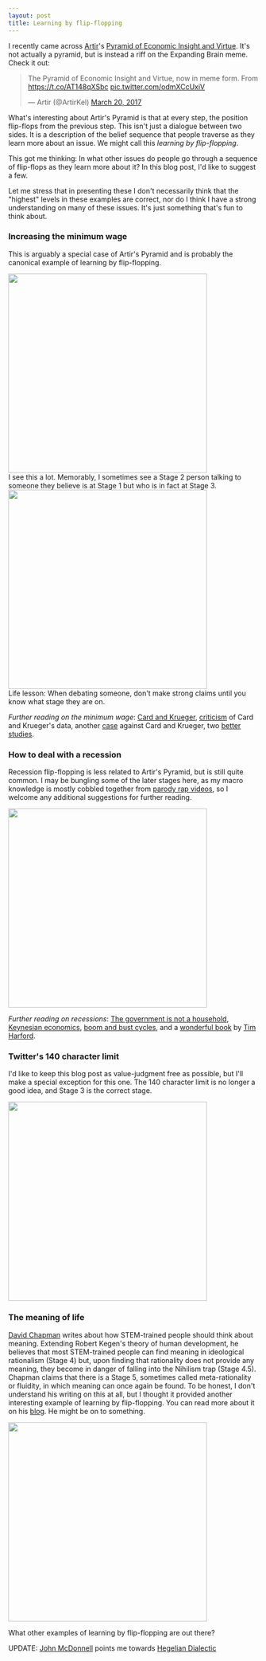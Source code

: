```yaml
---
layout: post
title: Learning by flip-flopping
---
```


I recently came across [Artir](https://nintil.com/)'s [Pyramid of Economic Insight and Virtue](https://nintil.com/2016/03/06/the-pyramid-of-economic-insight-and-virtue/). It's not actually a pyramid, but is instead a riff on the Expanding Brain meme. Check it out:
<div class='wrapper'>
<div class='inner'>
<blockquote class="twitter-tweet" data-lang="en"><p lang="en" dir="ltr">The Pyramid of Economic Insight and Virtue, now in meme form. From <a href="https://t.co/AT148qXSbc">https://t.co/AT148qXSbc</a> <a href="https://t.co/odmXCcUxiV">pic.twitter.com/odmXCcUxiV</a></p>&mdash; Artir (@ArtirKel) <a href="https://twitter.com/ArtirKel/status/843886928135159819">March 20, 2017</a></blockquote>
<script async src="//platform.twitter.com/widgets.js" charset="utf-8"></script>
</div>
</div>

What's interesting about Artir's Pyramid is that at every step, the position flip-flops from the previous step. This isn't just a dialogue between two sides. It is a description of the belief sequence that people traverse as they learn more about an issue. We might call this *learning by flip-flopping*.

This got me thinking: In what other issues do people go through a sequence of flip-flops as they learn more about it? In this blog post, I'd like to suggest a few. 

Let me stress that in presenting these I don't necessarily think that the "highest" levels in these examples are correct, nor do I think I have a strong understanding on many of these issues. It's just something that's fun to think about.

### Increasing the minimum wage
This is arguably a special case of Artir's Pyramid and is probably the canonical example of learning by flip-flopping.

<div class="wrapper">
  <img src='/assets/2017_learning_by_flip_flopping/fig_minimum_wage.png' width="400" class="inner" style="position:relative">
</div>
I see this a lot. Memorably, I sometimes see a Stage 2 person talking to someone they believe is at Stage 1 but who is in fact at Stage 3.
<div class="wrapper">
  <img src='/assets/2017_learning_by_flip_flopping/fig_mansplaining.jpg' width="400" class="inner" style="position:relative">
</div>
Life lesson: When debating someone, don't make strong claims until you know what stage they are on.

*Further reading on the minimum wage*: [Card and Krueger](http://www.nber.org/papers/w4509
), [criticism](http://www.uvm.edu/~vlrs/doc/min_wage.htm
) of Card and Krueger's data, another [case](https://www.forbes.com/sites/timworstall/2015/08/01/why-the-card-and-krueger-paper-on-minimum-wages-rises-and-unemployment-is-wrong) against Card and Krueger, two [better](http://cepr.net/documents/publications/min-wage-2013-02.pdf
) [studies](http://irle.berkeley.edu/files/2010/Minimum-Wage-Effects-Across-State-Borders.pdf).  

### How to deal with a recession
Recession flip-flopping is less related to Artir's Pyramid, but is still quite common. I may be bungling some of the later stages here, as my macro knowledge is mostly cobbled together from [parody rap videos](https://www.youtube.com/watch?v=GTQnarzmTOc), so I welcome any additional suggestions for further reading.
<div class="wrapper">
  <img src='/assets/2017_learning_by_flip_flopping/fig_recessions.jpg' width="400" class="inner" style="position:relative">
</div>

*Further reading on recessions*: [The government is not a household](https://www.theguardian.com/money/us-money-blog/2013/mar/26/federal-budget-household-finances-fed
), [Keynesian economics](https://en.wikipedia.org/wiki/Keynesian_economics
), [boom and bust cycles](https://www.youtube.com/watch?v=GTQnarzmTOc
), and a [wonderful book](https://www.amazon.com/Undercover-Economist-Strikes-Back-Ruin/dp/1594631409
) by [Tim Harford](https://twitter.com/TimHarford). 
### Twitter's 140 character limit
I'd like to keep this blog post as value-judgment free as possible, but I'll make a special exception for this one. The 140 character limit is no longer a good idea, and Stage 3 is the correct stage.
<div class="wrapper">
  <img src='/assets/2017_learning_by_flip_flopping/fig_twitter.jpg' width="400" class="inner" style="position:relative">
</div>

### The meaning of life
[David Chapman](https://meaningness.com/metablog/stem-fluidity-bridge) writes about how STEM-trained people should think about meaning. Extending Robert Kegen's theory of human development, he believes that most STEM-trained people can find meaning in ideological rationalism (Stage 4) but, upon finding that rationality does not provide any meaning, they become in danger of falling into the Nihilism trap (Stage 4.5). Chapman claims that there is a Stage 5, sometimes called meta-rationality or fluidity, in which meaning can once again be found. To be honest, I don't understand his writing on this at all, but I thought it provided another interesting example of learning by flip-flopping. You can read more about it on his [blog](https://meaningness.com/). He might be on to something.

<div class="wrapper">
  <img src='/assets/2017_learning_by_flip_flopping/fig_meaning.png' width="400" class="inner" style="position:relative">
</div>

What other examples of learning by flip-flopping are out there?

UPDATE: [John McDonnell](https://twitter.com/johnvmcdonnell) points me towards [Hegelian Dialectic](https://en.wikipedia.org/wiki/Dialectic#Hegelian_dialectic)

